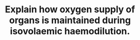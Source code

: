 ---
title: "Explain how oxygen supply of organs is maintained during isovolaemic haemodilution."
entityType: SAQ
exam: PEX
college: ANZCA
year: 2013
sitting: C
question: 16
passRate: 30
EC_expectedDomains:
- "A good answer included normal values for haemoglobin and oxygen content for arterial and venous blood, with a discussion on oxygen flux, the flux equation, the reserve of most tissues with low extraction ratios and demonstrated those that had a high extraction ratio had less tolerance for anaemia, e.g. the heart in exercise."
- "The answer required an explanation of viscosity of blood and flow dynamics through blood vessels recognizing that decreased viscosity decreased resistance and encouraged flow through vessels and back to the heart, increasing venous return will increase cardiac output to aid oxygen flux."
EC_extraCredit:
- "Good answers included local autoregulation responses (vasodilation, shift of oxygen dissociation curve to encourage offloading of oxygen) and systemic responses, activation of the sympathetic nervous system at critical levels of anaemia."
EC_errorsCommon:
- "Only one or two candidates mentioned some form of time frame for responses."
- "The question specifically stated isovolaemia so that no points were scored for explanations of responses to hypovolaemic shock."
- "A discussion of predilution of blood for surgery was not required in this question, and similarly scored no marks"
---